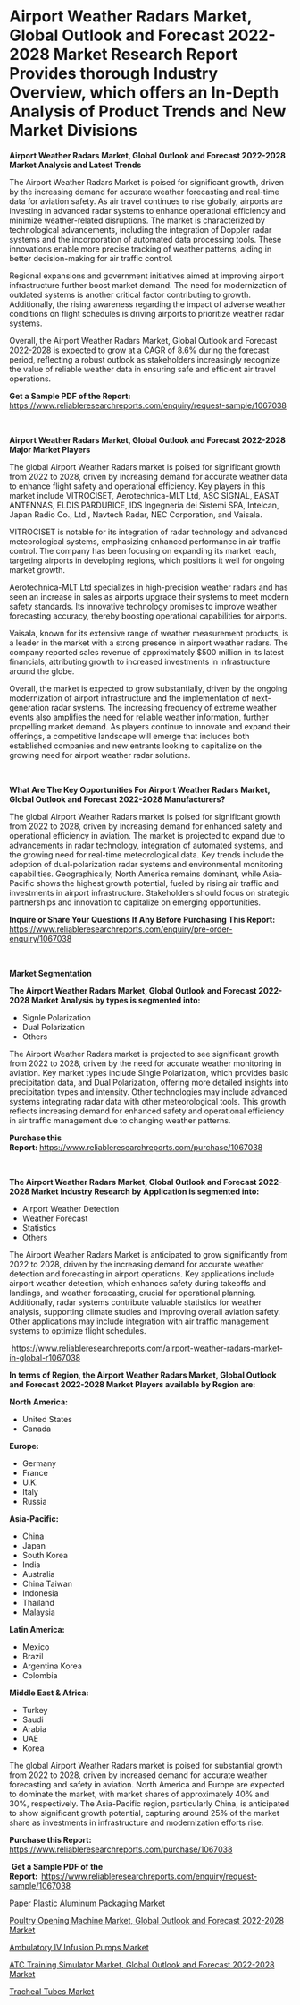 <p><h1>Airport Weather Radars Market, Global Outlook and Forecast 2022-2028 Market Research Report Provides thorough Industry Overview, which offers an In-Depth Analysis of Product Trends and New Market Divisions</h1></p><p><strong>Airport Weather Radars Market, Global Outlook and Forecast 2022-2028 Market Analysis and Latest Trends</strong></p>
<p><p>The Airport Weather Radars Market is poised for significant growth, driven by the increasing demand for accurate weather forecasting and real-time data for aviation safety. As air travel continues to rise globally, airports are investing in advanced radar systems to enhance operational efficiency and minimize weather-related disruptions. The market is characterized by technological advancements, including the integration of Doppler radar systems and the incorporation of automated data processing tools. These innovations enable more precise tracking of weather patterns, aiding in better decision-making for air traffic control.</p><p>Regional expansions and government initiatives aimed at improving airport infrastructure further boost market demand. The need for modernization of outdated systems is another critical factor contributing to growth. Additionally, the rising awareness regarding the impact of adverse weather conditions on flight schedules is driving airports to prioritize weather radar systems. </p><p>Overall, the Airport Weather Radars Market, Global Outlook and Forecast 2022-2028 is expected to grow at a CAGR of 8.6% during the forecast period, reflecting a robust outlook as stakeholders increasingly recognize the value of reliable weather data in ensuring safe and efficient air travel operations.</p></p>
<p><strong>Get a Sample PDF of the Report:&nbsp;</strong> <a href="https://www.reliableresearchreports.com/enquiry/request-sample/1067038">https://www.reliableresearchreports.com/enquiry/request-sample/1067038</a></p>
<p>&nbsp;</p>
<p><strong>Airport Weather Radars Market, Global Outlook and Forecast 2022-2028 Major Market Players</strong></p>
<p><p>The global Airport Weather Radars market is poised for significant growth from 2022 to 2028, driven by increasing demand for accurate weather data to enhance flight safety and operational efficiency. Key players in this market include VITROCISET, Aerotechnica-MLT Ltd, ASC SIGNAL, EASAT ANTENNAS, ELDIS PARDUBICE, IDS Ingegneria dei Sistemi SPA, Intelcan, Japan Radio Co., Ltd., Navtech Radar, NEC Corporation, and Vaisala.</p><p>VITROCISET is notable for its integration of radar technology and advanced meteorological systems, emphasizing enhanced performance in air traffic control. The company has been focusing on expanding its market reach, targeting airports in developing regions, which positions it well for ongoing market growth.</p><p>Aerotechnica-MLT Ltd specializes in high-precision weather radars and has seen an increase in sales as airports upgrade their systems to meet modern safety standards. Its innovative technology promises to improve weather forecasting accuracy, thereby boosting operational capabilities for airports.</p><p>Vaisala, known for its extensive range of weather measurement products, is a leader in the market with a strong presence in airport weather radars. The company reported sales revenue of approximately $500 million in its latest financials, attributing growth to increased investments in infrastructure around the globe.</p><p>Overall, the market is expected to grow substantially, driven by the ongoing modernization of airport infrastructure and the implementation of next-generation radar systems. The increasing frequency of extreme weather events also amplifies the need for reliable weather information, further propelling market demand. As players continue to innovate and expand their offerings, a competitive landscape will emerge that includes both established companies and new entrants looking to capitalize on the growing need for airport weather radar solutions.</p></p>
<p>&nbsp;</p>
<p><strong>What Are The Key Opportunities For Airport Weather Radars Market, Global Outlook and Forecast 2022-2028 Manufacturers?</strong></p>
<p><p>The global Airport Weather Radars market is poised for significant growth from 2022 to 2028, driven by increasing demand for enhanced safety and operational efficiency in aviation. The market is projected to expand due to advancements in radar technology, integration of automated systems, and the growing need for real-time meteorological data. Key trends include the adoption of dual-polarization radar systems and environmental monitoring capabilities. Geographically, North America remains dominant, while Asia-Pacific shows the highest growth potential, fueled by rising air traffic and investments in airport infrastructure. Stakeholders should focus on strategic partnerships and innovation to capitalize on emerging opportunities.</p></p>
<p><strong>Inquire or Share Your Questions If Any Before Purchasing This Report:</strong> <a href="https://www.reliableresearchreports.com/enquiry/pre-order-enquiry/1067038">https://www.reliableresearchreports.com/enquiry/pre-order-enquiry/1067038</a></p>
<p>&nbsp;</p>
<p><strong>Market Segmentation</strong></p>
<p><strong>The Airport Weather Radars Market, Global Outlook and Forecast 2022-2028 Market Analysis by types is segmented into:</strong></p>
<p><ul><li>Signle Polarization</li><li>Dual Polarization</li><li>Others</li></ul></p>
<p><p>The Airport Weather Radars market is projected to see significant growth from 2022 to 2028, driven by the need for accurate weather monitoring in aviation. Key market types include Single Polarization, which provides basic precipitation data, and Dual Polarization, offering more detailed insights into precipitation types and intensity. Other technologies may include advanced systems integrating radar data with other meteorological tools. This growth reflects increasing demand for enhanced safety and operational efficiency in air traffic management due to changing weather patterns.</p></p>
<p><strong>Purchase this Report:&nbsp;</strong><a href="https://www.reliableresearchreports.com/purchase/1067038">https://www.reliableresearchreports.com/purchase/1067038</a></p>
<p>&nbsp;</p>
<p><strong>The Airport Weather Radars Market, Global Outlook and Forecast 2022-2028 Market Industry Research by Application is segmented into:</strong></p>
<p><ul><li>Airport Weather Detection</li><li>Weather Forecast</li><li>Statistics</li><li>Others</li></ul></p>
<p><p>The Airport Weather Radars Market is anticipated to grow significantly from 2022 to 2028, driven by the increasing demand for accurate weather detection and forecasting in airport operations. Key applications include airport weather detection, which enhances safety during takeoffs and landings, and weather forecasting, crucial for operational planning. Additionally, radar systems contribute valuable statistics for weather analysis, supporting climate studies and improving overall aviation safety. Other applications may include integration with air traffic management systems to optimize flight schedules.</p></p>
<p><a href="https://www.reliableresearchreports.com/airport-weather-radars-market-in-global-r1067038">&nbsp;https://www.reliableresearchreports.com/airport-weather-radars-market-in-global-r1067038</a></p>
<p><strong>In terms of Region, the Airport Weather Radars Market, Global Outlook and Forecast 2022-2028 Market Players available by Region are:</strong></p>
<p>
    <p> <strong> North America: </strong>
        <ul>
            <li>United States</li>
            <li>Canada</li>
        </ul>
        </p> 
    <p> <strong> Europe: </strong>
        <ul>
            <li>Germany</li>
            <li>France</li>
            <li>U.K.</li>
            <li>Italy</li>
            <li>Russia</li>
        </ul>
        </p> 
    <p> <strong> Asia-Pacific: </strong>
        <ul>
            <li>China</li>
            <li>Japan</li>
            <li>South Korea</li>
            <li>India</li>
            <li>Australia</li>
            <li>China Taiwan</li>
            <li>Indonesia</li>
            <li>Thailand</li>
            <li>Malaysia</li>
        </ul>
        </p> 
    <p> <strong> Latin America: </strong>
        <ul>
            <li>Mexico</li>
            <li>Brazil</li>
            <li>Argentina Korea</li>
            <li>Colombia</li>
        </ul>
        </p> 
    <p> <strong> Middle East & Africa: </strong>
        <ul>
            <li>Turkey</li>
            <li>Saudi</li>
            <li>Arabia</li>
            <li>UAE</li>
            <li>Korea</li>
        </ul>
    </p>
    </p>
<p><p>The global Airport Weather Radars market is poised for substantial growth from 2022 to 2028, driven by increased demand for accurate weather forecasting and safety in aviation. North America and Europe are expected to dominate the market, with market shares of approximately 40% and 30%, respectively. The Asia-Pacific region, particularly China, is anticipated to show significant growth potential, capturing around 25% of the market share as investments in infrastructure and modernization efforts rise.</p></p>
<p><strong>Purchase this Report: </strong><a href="https://www.reliableresearchreports.com/purchase/1067038">https://www.reliableresearchreports.com/purchase/1067038</a></p>
<p>&nbsp;<strong>Get a Sample PDF of the Report:&nbsp;&nbsp;</strong><a href="https://www.reliableresearchreports.com/enquiry/request-sample/1067038">https://www.reliableresearchreports.com/enquiry/request-sample/1067038</a></p>
<p><strong></strong></p>
<p><p><a href="https://issuu.com/reportprime-2/docs/paper-plastic-aluminum-packaging-ma_1113a7b9eac303">Paper Plastic Aluminum Packaging Market</a></p><p><a href="https://github.com/RickHolmes3/Market-Research-Report-List-6/blob/main/poultry-opening-machine-market-global-outlook-and-forecast-2022-2028-market.md">Poultry Opening Machine Market, Global Outlook and Forecast 2022-2028 Market</a></p><p><a href="https://issuu.com/reportprime-2/docs/ambulatory-iv-infusion-pumps-market_e08dc989743769">Ambulatory IV Infusion Pumps Market</a></p><p><a href="https://github.com/Krish2023na/Market-Research-Report-List-6/blob/main/atc-training-simulator-market-global-outlook-and-forecast-2022-2028-market.md">ATC Training Simulator Market, Global Outlook and Forecast 2022-2028 Market</a></p><p><a href="https://www.linkedin.com/pulse/global-tracheal-tubes-market-opportunities-forecast-period-3xnmc?trackingId=Ws%2BFJZ90TKSRglRs74IefA%3D%3D">Tracheal Tubes Market</a></p></p>